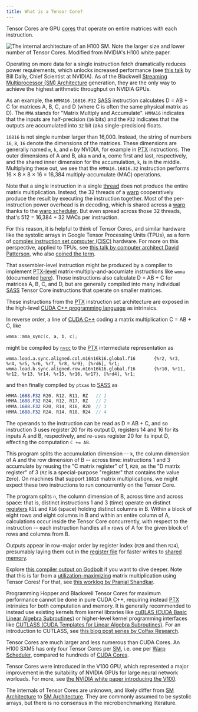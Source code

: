 ```yaml
---
title: What is a Tensor Core?
---
```


Tensor Cores are GPU [cores](/gpu-glossary/device-hardware/core) that operate on
entire matrices with each instruction.

![The internal architecture of an H100 SM. Note the larger size and lower number of Tensor Cores. Modified from NVIDIA's [H100 white paper](https://resources.nvidia.com/en-us-tensor-core).](themed-image://gh100-sm.svg)

Operating on more data for a single instruction fetch dramatically
reduces power requirements, which unlocks increased performance (see
[this talk](https://youtu.be/kLiwvnr4L80?t=868) by Bill Dally, Chief Scientist
at NVIDIA). As of the Blackwell
[Streaming Multiprocessor (SM) Architecture](/gpu-glossary/device-hardware/streaming-multiprocessor-architecture)
generation, they are the only way to achieve the highest arithmetic throughput on NVIDIA GPUs.

As an example, the `HMMA16.16816.F32`
[SASS](/gpu-glossary/device-software/streaming-assembler) instruction
calculates D = AB + C for matrices A, B, C, and D
(where C is often the same physical matrix as D).
The `MMA` stands for "Matrix Multiply and Accumulate".
`HMMA16` indicates that the inputs are half-precision (`16` bits)
and the `F32` indicates that the outputs are accumulated into
`32` bit (aka single-precision) floats.

`16816` is not single number larger than 16,000.
Instead, the string of numbers `16`, `8`, `16` denote the dimensions of the matrices.
These dimensions are generally named `m`, `k`, and `n` by NVIDIA, for example in
[PTX](/gpu-glossary/device-software/parallel-thread-execution)
instructions. The outer dimensions of A and B, aka `m` and `n`,
come first and last, respectively, and the shared inner dimension for
the accumulation, `k`, is in the middle. Multiplying these out,
we see that the `HMMA16.16816.32` instruction performs 16 × 8 × 8 × 16 = 16,384
multiply-accumulate (MAC) operations.

Note that a single instruction in a single
[thread](/gpu-glossary/device-software/thread)
does not produce the entire matrix multiplication.
Instead, the 32 threads of a
[warp](/gpu-glossary/device-software/warp)
cooperatively produce the result by executing the instruction together.
Most of the per-instruction power overhead is in decoding, which is shared across a
[warp](/gpu-glossary/device-software/warp)
thanks to the
[warp scheduler](/gpu-glossary/device-hardware/warp-scheduler).
But even spread across those 32 threads, that's 512 = 16,384 ÷ 32 MACs per instruction.

For this reason, it is helpful to think of Tensor Cores, and similar
hardware like the systolic arrays in Google Tensor Processing Units (TPUs), as a form of
[complex instruction set computer (CISC)](https://www.omgwiki.org/ddsf/doku.php?id=ddsf:public:guidebook:06_append:glossary:c:cisc)
hardware. For more on this perspective, applied to TPUs, see
[this talk by computer architect David Patterson](https://youtu.be/fhHAArxwzvQ?t=2072),
who also [coined the term](https://www.semanticscholar.org/paper/4d3a941a5749dbf0dd39554f12597c449c3c07ff).

That assembler-level instruction might be produced by a compiler to implement
[PTX-level](/gpu-glossary/device-software/parallel-thread-execution)
matrix-multiply-and-accumlate instructions like `wmma` (documented
[here](https://docs.nvidia.com/cuda/parallel-thread-execution/#tensors)).
Those instructions also calculate D = AB + C for matrices A, B, C, and D,
but are generally compiled into many individual
[SASS](/gpu-glossary/device-software/streaming-assembler)
Tensor Core instructions that operate on smaller matrices.

These instructions from the
[PTX](/gpu-glossary/device-software/parallel-thread-execution)
instruction set architecture are exposed in the high-level
[CUDA C++ programming language](/gpu-glossary/host-software/cuda-c)
as intrinsics.

In reverse order, a line of
[CUDA C++](/gpu-glossary/host-software/cuda-c)
coding a matrix multiplication C = AB + C, like

```cpp
wmma::mma_sync(c, a, b, c);
```

might be compiled by
[`nvcc`](/gpu-glossary/host-software/nvcc)
to the
[PTX](/gpu-glossary/device-software/parallel-thread-execution)
intermediate representation as

```ptx
wmma.load.a.sync.aligned.col.m16n16k16.global.f16       {%r2, %r3, %r4, %r5, %r6, %r7, %r8, %r9}, [%rd6], %r1;
wmma.load.b.sync.aligned.row.m16n16k16.global.f16       {%r10, %r11, %r12, %r13, %r14, %r15, %r16, %r17}, [%rd4], %r1;
```

and then finally compiled by `ptxas` to
[SASS](/gpu-glossary/device-software/streaming-assembler)
as

```sass
HMMA.1688.F32 R20, R12, R11, RZ   // 1
HMMA.1688.F32 R24, R12, R17, RZ   // 2
HMMA.1688.F32 R20, R14, R16, R20  // 3
HMMA.1688.F32 R24, R14, R18, R24  // 4
```

The operands to the instruction can be read as
D = AB + C,
and so instruction 3 uses register 20 for its output D,
registers 14 and 16 for its inputs A and B, respectively,
and re-uses register 20 for its input D,
effecting the computation
`C += AB`.

This program splits the accumulation dimension -- `k`,
the column dimension of A and the row dimension of B -- across time:
instructions 1 and 3 accumulate by reusing the "C matrix register" of 1,
`R20`, as the "D matrix register" of 3 (`RZ` is a special-purpose "register"
that contains the value `Z`ero).
On machines that support `16816` matrix multiplications,
we might expect these two instructions to run concurrently on the Tensor Core.

The program splits `n`, the column dimension of B, across time and across space:
that is, distinct instructions 1 and 3 (time) operate on distinct
[registers](/gpu-glossary/device-software/registers)
`R11` and `R16` (space) holding distinct columns in B. Within a block of
eight rows and eight columns in B and within an entire column of A,
calculations occur inside the Tensor Core concurrently, with respect to the instruction --
each instruction handles all `m` rows of A for the given block of rows and columns from B.

Outputs appear in row-major order by register index
(`R20` and then `R24`),
presumably laying them out in the
[register file](/gpu-glossary/device-hardware/register-file)
for faster writes to
[shared memory](/gpu-glossary/device-software/shared-memory).

Explore [this compiler output on Godbolt](https://godbolt.org/z/e6cqn8491)
if you want to dive deeper. Note that this is far from a
[utilization-maximizing](https://modal.com/blog/gpu-utilization-guide)
matrix multiplication using Tensor Cores! For that, see
[this worklog by Pranjal Shandkar](https://cudaforfun.substack.com/p/outperforming-cublas-on-h100-a-worklog).

Programming Hopper and Blackwell Tensor Cores for maximum performance
cannot be done in pure CUDA C++, requiring instead
[PTX](/gpu-glossary/device-software/parallel-thread-execution)
intrinsics for both computation and memory. It is generally recommended to instead
use existing kernels from kernel libraries like
[cuBLAS (CUDA Basic Linear Algebra Subroutines)](https://docs.nvidia.com/cuda/cublas/)
or higher-level kernel programming interfaces like
[CUTLASS (CUDA Templates for Linear Algebra Subroutines)](https://github.com/NVIDIA/cutlass).
For an introduction to CUTLASS, see
[this blog post series by Colfax Research](https://research.colfax-intl.com/cutlass-tutorial-wgmma-hopper/).

Tensor Cores are much larger and less numerous than CUDA Cores. An H100 SXM5 has
only four Tensor Cores per [SM](/gpu-glossary/device-hardware/streaming-multiprocessor),
i.e. one per [Warp Scheduler](/gpu-glossary/device-hardware/warp-scheduler),
compared to hundreds of
[CUDA Cores](/gpu-glossary/device-hardware/cuda-core).

Tensor Cores were introduced in the V100 GPU, which represented a major
improvement in the suitability of NVIDIA GPUs for large neural network worloads.
For more, see
[the NVIDIA white paper introducing the V100](https://images.nvidia.com/content/volta-architecture/pdf/volta-architecture-whitepaper.pdf).

The internals of Tensor Cores are unknown, and likely differ from
[SM Architecture](/gpu-glossary/device-hardware/streaming-multiprocessor-architecture)
to
[SM Architecture](/gpu-glossary/device-hardware/streaming-multiprocessor-architecture).
They are commonly assumed to be systolic arrays,
but there is no consensus in the microbenchmarking literature.
